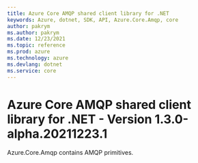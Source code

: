 ```yaml
---
title: Azure Core AMQP shared client library for .NET
keywords: Azure, dotnet, SDK, API, Azure.Core.Amqp, core
author: pakrym
ms.author: pakrym
ms.date: 12/23/2021
ms.topic: reference
ms.prod: azure
ms.technology: azure
ms.devlang: dotnet
ms.service: core
---
```

# Azure Core AMQP shared client library for .NET - Version 1.3.0-alpha.20211223.1 


Azure.Core.Amqp contains AMQP primitives. 

